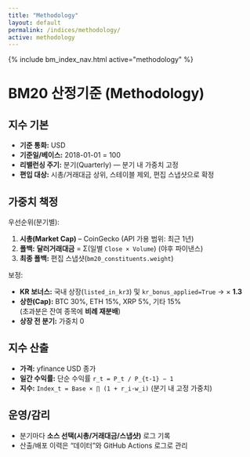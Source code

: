 ```yaml
---
title: "Methodology"
layout: default
permalink: /indices/methodology/
active: methodology
---
```


{% include bm_index_nav.html active="methodology" %}


# BM20 산정기준 (Methodology)

## 지수 기본
- **기준 통화:** USD
- **기준일/베이스:** 2018-01-01 = 100
- **리밸런싱 주기:** 분기(Quarterly) — 분기 내 가중치 고정
- **편입 대상:** 시총/거래대금 상위, 스테이블 제외, 편집 스냅샷으로 확정

## 가중치 책정
우선순위(분기별):
1. **시총(Market Cap)** – CoinGecko (API 가용 범위: 최근 1년)
2. **폴백:** **달러거래대금** = Σ(일별 `Close × Volume`) (야후 파이낸스)
3. **최종 폴백:** 편집 스냅샷(`bm20_constituents.weight`)

보정:
- **KR 보너스:** 국내 상장(`listed_in_kr3`) 및 `kr_bonus_applied=True` → × **1.3**
- **상한(Cap):** BTC 30%, ETH 15%, XRP 5%, 기타 15%  
  (초과분은 잔여 종목에 **비례 재분배**)
- **상장 전 분기:** 가중치 0

## 지수 산출
- **가격:** yfinance USD 종가
- **일간 수익률:** 단순 수익률 `r_t = P_t / P_{t-1} − 1`
- **지수:** `Index_t = Base × ∏ (1 + r_i·w_i)` (분기 내 고정 가중치)

## 운영/감리
- 분기마다 **소스 선택(시총/거래대금/스냅샷)** 로그 기록
- 산출/배포 이력은 “데이터”와 GitHub Actions 로그로 관리

